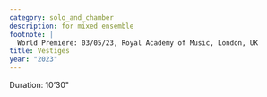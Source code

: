 ```yaml
---
category: solo_and_chamber
description: for mixed ensemble
footnote: |
  World Premiere: 03/05/23, Royal Academy of Music, London, UK
title: Vestiges
year: "2023"
---
```

Duration: 10’30"\
<br>
